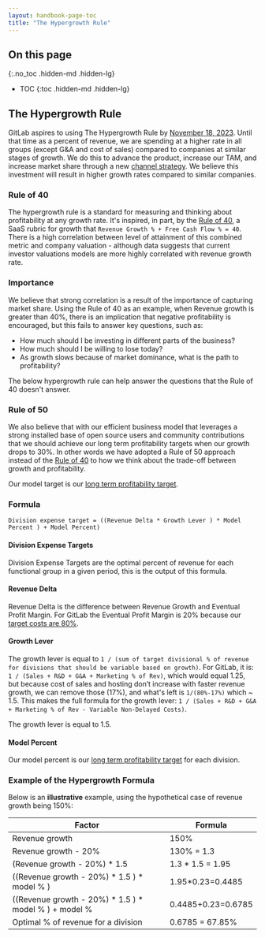 ```yaml
---
layout: handbook-page-toc
title: "The Hypergrowth Rule"
---
```


## On this page
{:.no_toc .hidden-md .hidden-lg}

- TOC
{:toc .hidden-md .hidden-lg}


## The Hypergrowth Rule

GitLab aspires to using The Hypergrowth Rule by [November 18, 2023](/company/strategy/#sequence). Until that time as a percent of revenue, we are spending at a higher rate in all groups (except G&A and cost of sales) compared to companies at similar stages of growth. We do this to advance the product, increase our TAM, and increase market share through a new [channel strategy](/handbook/sales/channel/). We believe this investment will result in higher growth rates compared to similar companies.

### Rule of 40  

The hypergrowth rule is a standard for measuring and thinking about profitability at any growth rate.
It's inspired, in part, by the [Rule of 40](https://feld.com/archives/2015/02/rule-40-healthy-saas-company.html), a SaaS rubric for growth that `Revenue Growth % + Free Cash Flow % = 40`.
There is a high correlation between level of attainment of this combined metric and company valuation - although data suggests that current investor valuations models are more highly correlated with revenue growth rate.

### Importance

We believe that strong correlation is a result of the importance of capturing market share.
Using the Rule of 40 as an example, when Revenue growth is greater than 40%, there is an implication that negative profitability is encouraged, but this fails to answer key questions, such as:
* How much should I be investing in different parts of the business?
* How much should I be willing to lose today?
* As growth slows because of market dominance, what is the path to profitability?

The below hypergrowth rule can help answer the questions that the Rule of 40 doesn't answer.

### Rule of 50

We also believe that with our efficient business model that leverages a strong installed base of open source users and community contributions that we should achieve our long term profitability targets when our growth drops to 30%. In other words we have adopted a Rule of 50 approach instead of the [Rule of 40](#rule-of-40) to how we think about the trade-off between growth and profitability.

Our model target is our [long term profitability target](/handbook/finance/financial-planning-and-analysis/#long-term-profitability-targets).

### Formula

`Division expense target = ((Revenue Delta * Growth Lever ) * Model Percent ) + Model Percent)`

#### Division Expense Targets

Division Expense Targets are the optimal percent of revenue for each functional group in a given period, this is the output of this formula.

#### Revenue Delta

Revenue Delta is the difference between Revenue Growth and Eventual Profit Margin. For GitLab the Eventual Profit Margin is 20% because our [target costs are 80%](/handbook/finance/financial-planning-and-analysis/#long-term-profitability-targets). 

#### Growth Lever

The growth lever is equal to `1 / (sum of target divisional % of revenue for divisions that should be variable based on growth)`.
For GitLab, it is: `1 / (Sales + R&D + G&A + Marketing % of Rev)`, which would equal 1.25, but because cost of sales and hosting don’t increase with faster revenue growth, we can remove those (17%), and what's left is `1/(80%-17%)` which ~ 1.5.
This makes the full formula for the growth lever: `1 / (Sales + R&D + G&A + Marketing % of Rev - Variable Non-Delayed Costs)`.

The growth lever is equal to 1.5.

#### Model Percent

Our model percent is our [long term profitability target](/handbook/finance/financial-planning-and-analysis/#long-term-profitability-targets) for each division.

### Example of the Hypergrowth Formula

Below is an **illustrative** example, using the hypothetical case of revenue growth being 150%:

| Factor | Formula|
|--------|--------|
|Revenue growth | 150% |
|Revenue growth - 20% | 130% = 1.3 |
|(Revenue growth - 20%) * 1.5| 1.3 * 1.5  = 1.95 |
|((Revenue growth - 20%) * 1.5 ) * model % )| 1.95*0.23=0.4485 |
|((Revenue growth - 20%) * 1.5 ) * model % ) + model %|0.4485+0.23=0.6785|
|Optimal % of revenue for a division|0.6785 = 67.85%|
